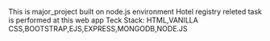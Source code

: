 This is major_project built on node.js environment 
Hotel registry releted task is performed at this web app
Teck Stack:
HTML,VANILLA CSS,BOOTSTRAP,EJS,EXPRESS,MONGODB,NODE.JS

